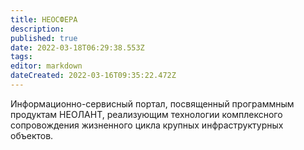 ```yaml
---
title: НЕОСФЕРА
description: 
published: true
date: 2022-03-18T06:29:38.553Z
tags: 
editor: markdown
dateCreated: 2022-03-16T09:35:22.472Z
---
```


Информационно-сервисный портал, посвященный программным продуктам НЕОЛАНТ, реализующим технологии комплексного сопровождения жизненного цикла крупных инфраструктурных объектов.